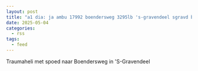 ```yaml
---
layout: post
title: "a1 dia: ja ambu 17992 boendersweg 3295lb 's-gravendeel sgravd bon 66398"
date: 2025-05-04
categories: 
  - rss
tags: 
  - feed
---
```


Traumaheli met spoed naar Boendersweg in 'S-Gravendeel
